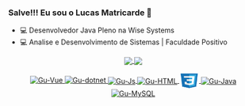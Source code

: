 ### Salve!!! Eu sou o Lucas Matricarde 👋


- 💻 Desenvolvedor Java Pleno na Wise Systems 
- 💻 Analise e Desenvolvimento de Sistemas | Faculdade Positivo

<div align="center">
  <a href="https://github.com/LucasMatricarde">
  <img align="center" height="180em" src="https://github-readme-stats.vercel.app/api?username=LucasMatricarde&show_icons=true&theme=tokyonight&include_all_commits=true&count_private=true"/>
  <img align="center" height="180em" src="https://github-readme-stats.vercel.app/api/top-langs/?username=LucasMatricarde&layout=compact&langs_count=7&theme=tokyonight"/>
</div>
<div align="center" style="display: inline_block"><br>
    <img alt="Gu-Vue" height="30" width="40" src="https://cdn.jsdelivr.net/gh/devicons/devicon/icons/vuejs/vuejs-original-wordmark.svg" />
    <img alt="Gu-dotnet" height="30" width="40" src="https://cdn.jsdelivr.net/gh/devicons/devicon/icons/dotnetcore/dotnetcore-original.svg" />
    <img align="center" alt="Gu-Js" height="30" width="40" src="https://cdn.jsdelivr.net/gh/devicons/devicon/icons/javascript/javascript-original.svg">
    <img align="center" alt="Gu-HTML" height="30" width="40" src="https://cdn.jsdelivr.net/gh/devicons/devicon/icons/html5/html5-original.svg">
    <img align="center" alt="Gu-CSS" height="30" width="40" src="https://raw.githubusercontent.com/devicons/devicon/master/icons/css3/css3-original.svg">
    <img align="center" alt="Gu-Java"  height="30" width="40" src="https://cdn.jsdelivr.net/gh/devicons/devicon/icons/java/java-original.svg">
    <img align="center" alt="Gu-MySQL"  height="30" width="40" src="https://cdn.jsdelivr.net/gh/devicons/devicon/icons/mysql/mysql-original-wordmark.svg">
</div>
